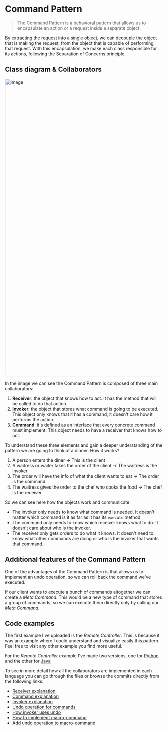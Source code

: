 # Command Pattern

> The Command Pattern is a behavioral pattern that allows us to encapsulate an action or a request inside a separate object.

By extracting the request into a single object, we can decouple the object that is making the request, from the object that is capable of performing that request.
With this encapsulation, we make each class responsible for its actions, following the Separation of Concerns principle.

## Class diagram & Collaborators

<img width="950" alt="image" src="https://github.com/dimanu-py/design-patterns/assets/61460617/303b7bdd-9761-4f4a-9263-bac6596224f9">

In the image we can see the Command Pattern is composed of three main collaborators:

1. **Receiver**: the object that knows how to act. It has the method that will be called to do that action.
2. **Invoker**: the object that stores what command is going to be executed. This object only knows that it has a command, it doesn't care how it performs the action.
3. **Command**: it's defined as an interface that every concrete command must implement. This object needs to have a receiver that knows how to act.

To understand these three elements and gain a deeper understanding of the pattern we are going to think of a dinner. How it works?

1. A person enters the diner -> This is the client
2. A waitress or waiter takes the order of the client -> The waitress is the invoker
3. The order will have the info of what the client wants to eat -> The order is the command
4. The waitress gives the order to the chef who cooks the food -> The chef is the receiver

So we can see here how the objects work and communicate: 
- The invoker only needs to know what command is needed. It doesn't matter which command is it as far as it has its `execute` method
- The command only needs to know which receiver knows what to do. It doesn't care about who is the invoker.
- The receiver only gets orders to do what it knows. It doesn't need to know what other commands are doing or who is the invoker that wants that command.

## Additional features of the Command Pattern

One of the advantages of the Command Pattern is that allows us to implement an undo operation, so we can roll back the command we've executed.

If our client wants to execute a bunch of commands altogether we can create a _Meta Command_. This would be a new type of command that stores a group of commands,
so we can execute them directly only by calling our _Meta Command_.

## Code examples

The first example I've uploaded is the _Remote Controller_. This is because it was an example where I could understand and visualize easily this pattern. Feel free
to visit any other example you find more useful.

For the _Remote Controller_ example I've made two versions, one for [Python](https://github.com/dimanu-py/design-patterns/tree/main/command_pattern/python/remote-controller) and the other
for [Java](https://github.com/dimanu-py/design-patterns/tree/main/command_pattern/java/remote_controller)

To see in more detail how all the collaborators are implemented in each language you can go through the files or browse the commits directly from the following links:

- [Receiver explanation](https://github.com/dimanu-py/design-patterns/commit/c58273449ce83c87d40e52681f2edc712d9b50f9)
- [Command explanation](https://github.com/dimanu-py/design-patterns/commit/c58273449ce83c87d40e52681f2edc712d9b50f9)
- [Invoker explanation](https://github.com/dimanu-py/design-patterns/commit/14a831d0330eae4aae7efcf047e5783799f0561d)
- [Undo operation for commands](https://github.com/dimanu-py/design-patterns/commit/de57831d6e8e6cc8c3a6941f3ef047710ce1675c)
- [How invoker uses undo](https://github.com/dimanu-py/design-patterns/commit/6e21548813a867c7000b4668ae85ebd02da62248)
- [How to implement macro-command](https://github.com/dimanu-py/design-patterns/commit/21bd3bdc872030be234ff562650d6f9e4fb08e46)
- [Add undo operation to macro-command](https://github.com/dimanu-py/design-patterns/commit/aa19cd634c149d5a0f8e060a0bfb985951d69480)
